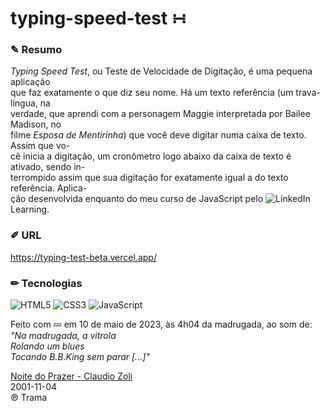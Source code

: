 # typing-speed-test ∺  

### ✎ Resumo
*Typing Speed Test*, ou Teste de Velocidade de Digitação, é uma pequena aplicação  
que faz exatamente o que diz seu nome. Há um texto referência (um trava-língua, na  
verdade, que aprendi com a personagem Maggie interpretada por Bailee Madison, no  
filme *Esposa de Mentirinha*) que você deve digitar numa caixa de texto. Assim que vo-  
cê inicia a digitação, um cronômetro logo abaixo da caixa de texto é ativado, sendo in-   
terrompido assim que sua digitação for exatamente igual a do texto referência. Aplica-  
ção desenvolvida enquanto do meu curso de JavaScript pelo  ![LinkedIn](https://img.shields.io/badge/LinkedIn-0077B5?style=plastic&logo=linkedin&logoColor=white)  Learning.  

### ✐ URL  
https://typing-test-beta.vercel.app/  

### ✏ Tecnologias  
![HTML5](https://img.shields.io/badge/html5-%23E34F26.svg?style=plastic&logo=html5&logoColor=white) ![CSS3](https://img.shields.io/badge/css3-%231572B6.svg?style=plastic&logo=css3&logoColor=white) ![JavaScript](https://img.shields.io/badge/javascript-%23323330.svg?style=plastic&logo=javascript&logoColor=%23F7DF1E)

Feito com 💤 em 10 de maio de 2023, às 4h04 da madrugada, ao som de:    
*"Na madrugada, a vitrola  
Rolando um blues  
Tocando B.B.King sem parar [...]"*  

[Noite do Prazer - Claudio Zoli](https://www.youtube.com/watch?v=1hzbRFXqJ4A)  
2001-11-04  
℗ Trama
